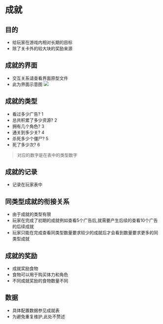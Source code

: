 成就
====

目的
----

-	给玩家在游戏内相对长期的目标
-	除了关卡外的较大块的奖励来源

成就的界面
----------

-	交互关系请查看界面原型文件
-	此为界面示意图 ![](http://7xjxhp.com1.z0.glb.clouddn.com/成就1.png)

成就的类型
----------

-	看过多少广告? 1
-	总共积累了多少资源? 2
-	拥有几个角色? 3
-	通关到多少关? 4
-	杀死多少个僵尸? 5
-	死了多少次? 6

> 对应的数字是在表中的类型数字

成就的记录
----------

-	记录在玩家表中

同类型成就的衔接关系
--------------------

-	由于成就的类型有限
-	玩家在完成了初期的成就例如查看5个广告后,就需要产生后续的查看10个广告的后续成就
-	玩家只能在完成查看同类型数量要求较少的成就后才会看到数量要求更多的同类型成就

成就的奖励
----------

-	成就奖励食物
-	食物可以用于购买体力和角色
-	不同成就奖励的食物数量不同

数据
----

-	具体配置数据参见成就表
-	为避免重复维护,此处不赘述
